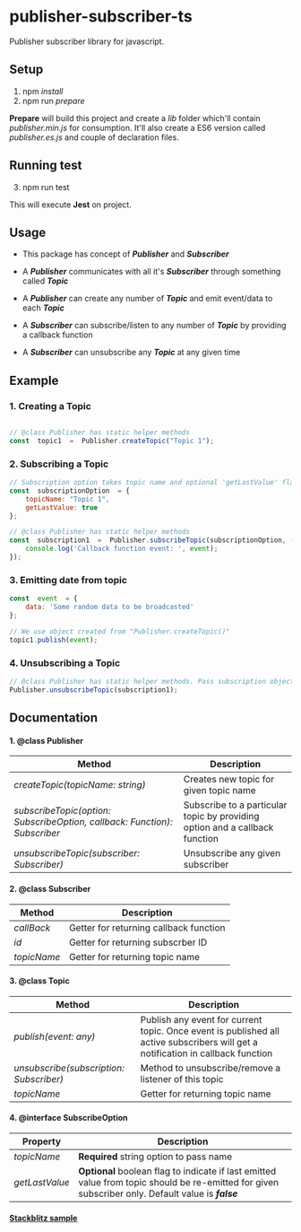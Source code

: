 # publisher-subscriber-ts

Publisher subscriber library for javascript.

  

## Setup
1. npm *install*
2. npm run *prepare*
  
**Prepare** will build this project and create a *lib* folder which'll contain *publisher.min.js* for consumption. It'll also create a ES6 version called *publisher.es.js* and couple of declaration files.

  
## Running test
3. npm run test

This will execute **Jest** on project.

  

## Usage

* This package has concept of **_Publisher_** and **_Subscriber_**

* A **_Publisher_** communicates with all it's **_Subscriber_** through something called **_Topic_**

* A **_Publisher_** can create any number of **_Topic_** and emit event/data to each **_Topic_**

* A **_Subscriber_** can subscribe/listen to any number of **_Topic_** by providing a callback function

* A **_Subscriber_** can unsubscribe any **_Topic_** at any given time

  

## Example

### 1. Creating a Topic

```javascript

// @class Publisher has static helper methods
const  topic1  =  Publisher.createTopic("Topic 1");
```

### 2. Subscribing a Topic
```javascript
// Subscription option takes topic name and optional 'getLastValue' flag which indicates if subscriber should reveice last emitted value from topic
const  subscriptionOption  = {
	topicName: "Topic 1",
	getLastValue: true
};

// @class Publisher has static helper methods
const  subscription1  =  Publisher.subscribeTopic(subscriptionOption, (event) => {
	console.log('Callback function event: ', event);
});
``` 

### 3. Emitting date from topic

```javascript
const  event  = {
	data: 'Some random data to be broadcasted'
};

// We use object created from "Publisher.createTopic()"
topic1.publish(event);
```
### 4. Unsubscribing a Topic

```javascript
// @class Publisher has static helper methods. Pass subscription object to be unsubscribed.
Publisher.unsubscribeTopic(subscription1);
```

## Documentation

#### 1. @class **Publisher**

| Method | Description |
| -------| ------------|
|*createTopic(topicName: string)* | Creates new topic for given topic name|
|*subscribeTopic(option: SubscribeOption, callback: Function): Subscriber* | Subscribe to a particular topic by providing option and a callback function|
|*unsubscribeTopic(subscriber: Subscriber)* | Unsubscribe any given subscriber|


#### 2. @class **Subscriber**
| Method | Description |
|------- | ------------|
|*callBack* | Getter for returning callback function|
|*id* | Getter for returning subscrber ID|
|*topicName* | Getter for returning topic name|

  

#### 3. @class **Topic**

|Method | Description|
|-------| -----------|
|*publish(event: any)* | Publish any event for current topic. Once event is published all active subscribers will get a notification in callback function|
|*unsubscribe(subscription: Subscriber)* | Method to unsubscribe/remove a listener of this topic|
|*topicName* | Getter for returning topic name|

#### 4. @interface **SubscribeOption**
|Property | Description|
|-------- | -----------|
|*topicName* | **Required** string option to pass name|
|*getLastValue* | **Optional** boolean flag to indicate if last emitted value from topic should be re-emitted for given subscriber only. Default value is __*false*__ |


#### [Stackblitz sample](https://stackblitz.com/edit/angular-publisher-subscriber-yvfzkv?file=src/app/app.component.ts)